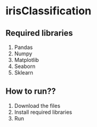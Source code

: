 # irisClassification
## Required libraries
1. Pandas
2. Numpy
3. Matplotlib
4. Seaborn
5. Sklearn
## How to run??
1. Download the files
2. Install required libraries
3. Run
